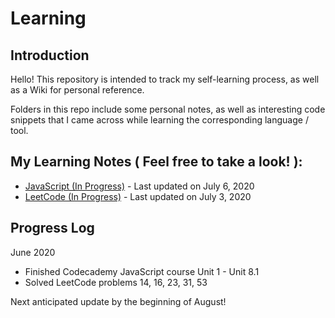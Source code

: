 <h1>Learning</h1>
<h2>Introduction</h2>
<p>Hello! This repository is intended to track my self-learning process, as well as a Wiki for personal reference.</p>
<p>Folders in this repo include some personal notes, as well as interesting code snippets that I came across while learning the corresponding language / tool.</p>
<h2>My Learning Notes ( Feel free to take a look! ):</h2>
<ul>
    <li><a href="https://github.com/YiyueMaggieMao/learning/blob/master/JavaScript/notes.md">JavaScript (In Progress)</a> - Last updated on July 6, 2020</li>
    <li><a href="https://github.com/YiyueMaggieMao/learning/blob/master/LeetCode-notes.md">LeetCode (In Progress)</a> - Last updated on July 3, 2020</li>
</ul>
<h2>Progress Log</h2>
<p>June 2020</p>
<ul>
    <li>Finished Codecademy JavaScript course Unit 1 - Unit 8.1</li>
    <li>Solved LeetCode problems 14, 16, 23, 31, 53</li>
</ul>
<p>Next anticipated update by the beginning of August!</p>